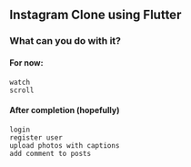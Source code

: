 
## Instagram Clone using Flutter

### What can you do with it?
 #### For now:
    watch
    scroll
 #### After completion (hopefully)
    login
    register user
    upload photos with captions
    add comment to posts
    
